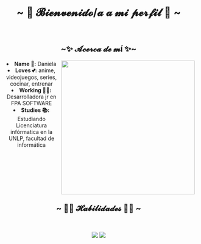 <body>
  <center>
<h1 align="center">~ 💜 𝓑𝓲𝓮𝓷𝓿𝓮𝓷𝓲𝓭𝓸/𝓪 𝓪 𝓶𝓲 𝓹𝓮𝓻𝓯𝓲𝓵 💜 ~</h1>
<br>
<h2 align="center">  ~✨ 𝓐𝓬𝓮𝓻𝓬𝓪 𝓭𝓮 𝓶í ✨~  </h2>
  <div align="center">
    <img src="https://i.pinimg.com/originals/0b/9f/43/0b9f439f378a91079f60687ba1157978.gif" style="width:350px" align="right">
  </div>
<li>
     <b>Name 👤:</b> Daniela
</li>
<li>
    <b>Loves 💕:</b> anime, videojuegos, series, cocinar, entrenar
</li>
<li>
    <b>Working 👩‍💻:</b> Desarrolladora jr en FPA SOFTWARE
</li>
<li>
    <b>Studies 📚:</b> Estudiando Licenciatura infórmatica en la UNLP, facultad de informática
</li>
<br><br><br>

<br><br><br>
<div>
<h2 align="center">            ~ 👩‍💻 𝓗𝓪𝓫𝓲𝓵𝓲𝓭𝓪𝓭𝓮𝓼 👩‍💻 ~</h2>
 <br>
<p>
  <div align="center">
    <img src="https://github-readme-stats.vercel.app/api/top-langs/?username=Piggypink8&theme=monokai&hide_border=false&include_all_commits=false&count_private=false&layout=compact"/> 
    <img src="https://github-readme-streak-stats.herokuapp.com/?user=Piggypink8&theme=monokai&hide_border=false" /> 
  </div>
</div>
</center>
<!-- <a href="https://github.com/Zhenye-Na/DA-RNN">
  <img align="center" src="https://github-readme-stats.vercel.app/api/pin/?username=Piggypink8&repo=Orientacion-a-objetos-1&show_icons=true&line_height=27&title_color=6aa6f8&text_color=8a919a&icon_color=6aa6f8&bg_color=22272e" alt="DA-RNN" />
</a> -->
</body>

<!-- Proudly created with GPRM ( https://gprm.itsvg.in ) -->
